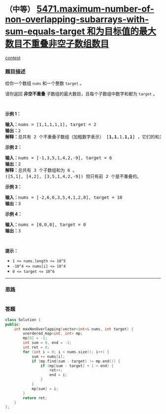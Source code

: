 # `（中等）` [5471.maximum-number-of-non-overlapping-subarrays-with-sum-equals-target 和为目标值的最大数目不重叠非空子数组数目](https://leetcode-cn.com/problems/maximum-number-of-non-overlapping-subarrays-with-sum-equals-target/)

[contest](https://leetcode-cn.com/contest/weekly-contest-201/problems/maximum-number-of-non-overlapping-subarrays-with-sum-equals-target/)

### 题目描述
<p>给你一个数组&nbsp;<code>nums</code>&nbsp;和一个整数&nbsp;<code>target</code>&nbsp;。</p>

<p>请你返回&nbsp;<strong>非空不重叠</strong>&nbsp;子数组的最大数目，且每个子数组中数字和都为 <code>target</code>&nbsp;。</p>

<p>&nbsp;</p>

<p><strong>示例 1：</strong></p>

<pre><strong>输入：</strong>nums = [1,1,1,1,1], target = 2
<strong>输出：</strong>2
<strong>解释：</strong>总共有 2 个不重叠子数组（加粗数字表示） [<strong>1,1</strong>,1,<strong>1,1</strong>] ，它们的和为目标值 2 。
</pre>

<p><strong>示例 2：</strong></p>

<pre><strong>输入：</strong>nums = [-1,3,5,1,4,2,-9], target = 6
<strong>输出：</strong>2
<strong>解释：</strong>总共有 3 个子数组和为 6 。
([5,1], [4,2], [3,5,1,4,2,-9]) 但只有前 2 个是不重叠的。</pre>

<p><strong>示例 3：</strong></p>

<pre><strong>输入：</strong>nums = [-2,6,6,3,5,4,1,2,8], target = 10
<strong>输出：</strong>3
</pre>

<p><strong>示例 4：</strong></p>

<pre><strong>输入：</strong>nums = [0,0,0], target = 0
<strong>输出：</strong>3
</pre>

<p>&nbsp;</p>

<p><strong>提示：</strong></p>

<ul>
	<li><code>1 <= nums.length <=&nbsp;10^5</code></li>
	<li><code>-10^4 <= nums[i] <=&nbsp;10^4</code></li>
	<li><code>0 <= target <= 10^6</code></li>
</ul>


---
### 思路
```
```



### 答题
``` C++
class Solution {
public:
    int maxNonOverlapping(vector<int>& nums, int target) {
        unordered_map<int, int> mp;
        mp[0] = -1;
        int sum = 0, end = -1;
        int ret = 0;
        for (int i = 0; i < nums.size(); i++) {
            sum += nums[i];
            if (mp.find(sum - target) != mp.end()) {
                if (mp[sum - target] + 1 > end) {
                    ret++;
                    end = i;
                }
            }
            mp[sum] = i;
        }
        return ret;
    }
};
```




